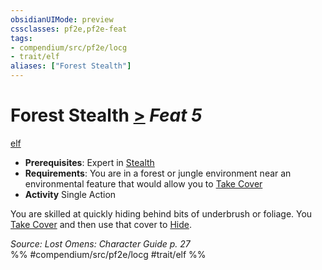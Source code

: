 ```yaml
---
obsidianUIMode: preview
cssclasses: pf2e,pf2e-feat
tags:
- compendium/src/pf2e/locg
- trait/elf
aliases: ["Forest Stealth"]
---
```

# Forest Stealth  [>](rules/core-rulebook/chapter-9-playing-the-game.md#Actions "Single Action") *Feat 5*  
[elf](rules/traits/elf.md "Elf Ancestry & Heritage Trait")  

- **Prerequisites**: Expert in [Stealth](compendium/skills.md#Stealth)
- **Requirements**: You are in a forest or jungle environment near an environmental feature that would allow you to [Take Cover](rules/actions/take-cover.md)
- **Activity** Single Action

You are skilled at quickly hiding behind bits of underbrush or foliage. You [Take Cover](rules/actions/take-cover.md) and then use that cover to [Hide](rules/actions/hide.md).

*Source: Lost Omens: Character Guide p. 27*  
%% #compendium/src/pf2e/locg #trait/elf %%